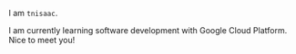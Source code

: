 I am `tnisaac`.

I am currently learning software development with Google Cloud Platform.
Nice to meet you!
